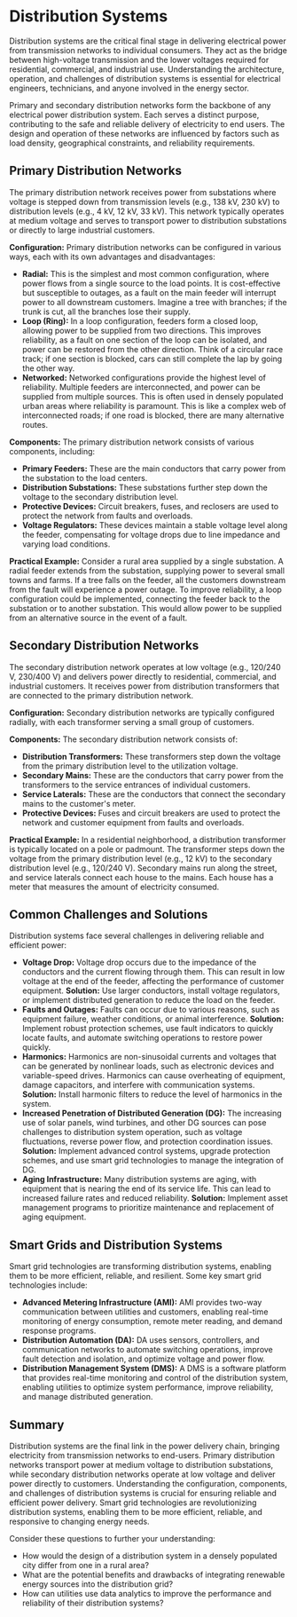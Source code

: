 # Distribution Systems

Distribution systems are the critical final stage in delivering electrical power from transmission networks to individual consumers. They act as the bridge between high-voltage transmission and the lower voltages required for residential, commercial, and industrial use. Understanding the architecture, operation, and challenges of distribution systems is essential for electrical engineers, technicians, and anyone involved in the energy sector.

Primary and secondary distribution networks form the backbone of any electrical power distribution system. Each serves a distinct purpose, contributing to the safe and reliable delivery of electricity to end users. The design and operation of these networks are influenced by factors such as load density, geographical constraints, and reliability requirements.

## Primary Distribution Networks

The primary distribution network receives power from substations where voltage is stepped down from transmission levels (e.g., 138 kV, 230 kV) to distribution levels (e.g., 4 kV, 12 kV, 33 kV). This network typically operates at medium voltage and serves to transport power to distribution substations or directly to large industrial customers.

**Configuration:** Primary distribution networks can be configured in various ways, each with its own advantages and disadvantages:

*   **Radial:** This is the simplest and most common configuration, where power flows from a single source to the load points. It is cost-effective but susceptible to outages, as a fault on the main feeder will interrupt power to all downstream customers. Imagine a tree with branches; if the trunk is cut, all the branches lose their supply.
*   **Loop (Ring):** In a loop configuration, feeders form a closed loop, allowing power to be supplied from two directions. This improves reliability, as a fault on one section of the loop can be isolated, and power can be restored from the other direction. Think of a circular race track; if one section is blocked, cars can still complete the lap by going the other way.
*   **Networked:** Networked configurations provide the highest level of reliability. Multiple feeders are interconnected, and power can be supplied from multiple sources. This is often used in densely populated urban areas where reliability is paramount. This is like a complex web of interconnected roads; if one road is blocked, there are many alternative routes.

**Components:** The primary distribution network consists of various components, including:

*   **Primary Feeders:** These are the main conductors that carry power from the substation to the load centers.
*   **Distribution Substations:** These substations further step down the voltage to the secondary distribution level.
*   **Protective Devices:** Circuit breakers, fuses, and reclosers are used to protect the network from faults and overloads.
*   **Voltage Regulators:** These devices maintain a stable voltage level along the feeder, compensating for voltage drops due to line impedance and varying load conditions.

**Practical Example:** Consider a rural area supplied by a single substation. A radial feeder extends from the substation, supplying power to several small towns and farms. If a tree falls on the feeder, all the customers downstream from the fault will experience a power outage. To improve reliability, a loop configuration could be implemented, connecting the feeder back to the substation or to another substation. This would allow power to be supplied from an alternative source in the event of a fault.

## Secondary Distribution Networks

The secondary distribution network operates at low voltage (e.g., 120/240 V, 230/400 V) and delivers power directly to residential, commercial, and industrial customers. It receives power from distribution transformers that are connected to the primary distribution network.

**Configuration:** Secondary distribution networks are typically configured radially, with each transformer serving a small group of customers.

**Components:** The secondary distribution network consists of:

*   **Distribution Transformers:** These transformers step down the voltage from the primary distribution level to the utilization voltage.
*   **Secondary Mains:** These are the conductors that carry power from the transformers to the service entrances of individual customers.
*   **Service Laterals:** These are the conductors that connect the secondary mains to the customer's meter.
*   **Protective Devices:** Fuses and circuit breakers are used to protect the network and customer equipment from faults and overloads.

**Practical Example:** In a residential neighborhood, a distribution transformer is typically located on a pole or padmount. The transformer steps down the voltage from the primary distribution level (e.g., 12 kV) to the secondary distribution level (e.g., 120/240 V). Secondary mains run along the street, and service laterals connect each house to the mains. Each house has a meter that measures the amount of electricity consumed.

## Common Challenges and Solutions

Distribution systems face several challenges in delivering reliable and efficient power:

*   **Voltage Drop:** Voltage drop occurs due to the impedance of the conductors and the current flowing through them. This can result in low voltage at the end of the feeder, affecting the performance of customer equipment. **Solution:** Use larger conductors, install voltage regulators, or implement distributed generation to reduce the load on the feeder.
*   **Faults and Outages:** Faults can occur due to various reasons, such as equipment failure, weather conditions, or animal interference. **Solution:** Implement robust protection schemes, use fault indicators to quickly locate faults, and automate switching operations to restore power quickly.
*   **Harmonics:** Harmonics are non-sinusoidal currents and voltages that can be generated by nonlinear loads, such as electronic devices and variable-speed drives. Harmonics can cause overheating of equipment, damage capacitors, and interfere with communication systems. **Solution:** Install harmonic filters to reduce the level of harmonics in the system.
*   **Increased Penetration of Distributed Generation (DG):** The increasing use of solar panels, wind turbines, and other DG sources can pose challenges to distribution system operation, such as voltage fluctuations, reverse power flow, and protection coordination issues. **Solution:** Implement advanced control systems, upgrade protection schemes, and use smart grid technologies to manage the integration of DG.
*   **Aging Infrastructure:** Many distribution systems are aging, with equipment that is nearing the end of its service life. This can lead to increased failure rates and reduced reliability. **Solution:** Implement asset management programs to prioritize maintenance and replacement of aging equipment.

## Smart Grids and Distribution Systems

Smart grid technologies are transforming distribution systems, enabling them to be more efficient, reliable, and resilient. Some key smart grid technologies include:

*   **Advanced Metering Infrastructure (AMI):** AMI provides two-way communication between utilities and customers, enabling real-time monitoring of energy consumption, remote meter reading, and demand response programs.
*   **Distribution Automation (DA):** DA uses sensors, controllers, and communication networks to automate switching operations, improve fault detection and isolation, and optimize voltage and power flow.
*   **Distribution Management System (DMS):** A DMS is a software platform that provides real-time monitoring and control of the distribution system, enabling utilities to optimize system performance, improve reliability, and manage distributed generation.

## Summary

Distribution systems are the final link in the power delivery chain, bringing electricity from transmission networks to end-users. Primary distribution networks transport power at medium voltage to distribution substations, while secondary distribution networks operate at low voltage and deliver power directly to customers. Understanding the configuration, components, and challenges of distribution systems is crucial for ensuring reliable and efficient power delivery. Smart grid technologies are revolutionizing distribution systems, enabling them to be more efficient, reliable, and responsive to changing energy needs.

Consider these questions to further your understanding:

* How would the design of a distribution system in a densely populated city differ from one in a rural area?
* What are the potential benefits and drawbacks of integrating renewable energy sources into the distribution grid?
* How can utilities use data analytics to improve the performance and reliability of their distribution systems?